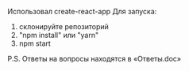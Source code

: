 Использовал create-react-app
Для запуска:
1) склонируйте репозиторий
2) "npm install" или "yarn"
3) npm start

P.S. Ответы на вопросы находятся в «Ответы.doc»

